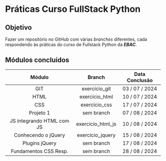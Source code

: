 # Práticas Curso FullStack Python

## Objetivo

Fazer um repositório no GitHub com várias _branches_ diferentes, cada respondendo às práticas do curso de Fullstack Python da **_EBAC_**.

## Módulos concluídos

|        **Módulo**         |    **Branch**     | **Data Conclusão** |
| :-----------------------: | :---------------: | :----------------: |
|            GIT            |   exercício_git   |   03 / 07 / 2024   |
|           HTML            |  exercício_html   |   10 / 07 / 2024   |
|            CSS            |   exercício_css   |   17 / 07 / 2024   |
|         Projeto 1         |    sem branch     |   07 / 08 / 2024   |
| JS integrando HTML com JS | exercicio_html_js |   10 / 08 / 2024   |
|    Conhecendo o jQuery    | exercício_jquery  |   15 / 08 / 2024   |
|      Plugins jQuery       |    sem branch     |   17 / 08 / 2024   |
|   Fundamentos CSS Resp.   |    sem branch     |   28 / 08 / 2024   |
